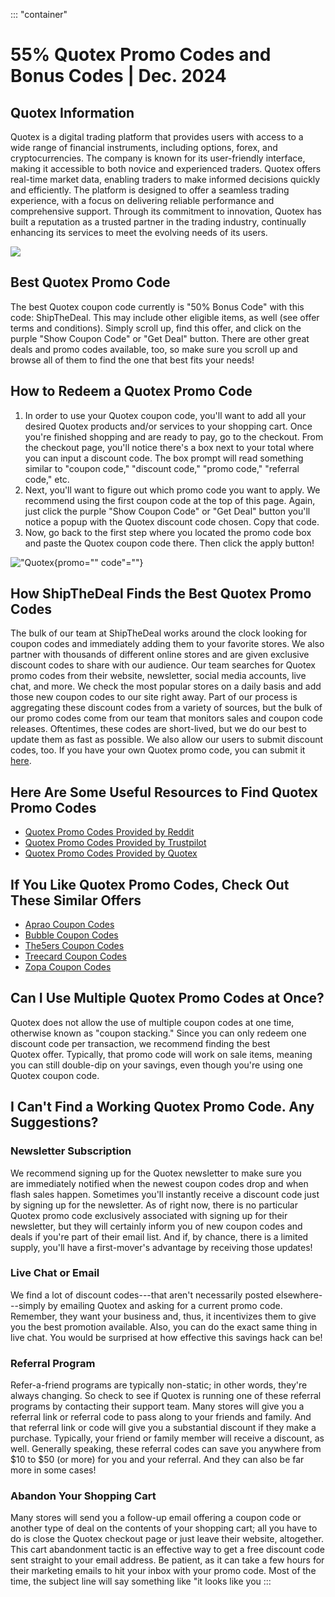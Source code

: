 ::: \"container\"
# 55% Quotex Promo Codes and Bonus Codes \| Dec. 2024

## Quotex Information

Quotex is a digital trading platform that provides users with access to
a wide range of financial instruments, including options, forex, and
cryptocurrencies. The company is known for its user-friendly interface,
making it accessible to both novice and experienced traders. Quotex
offers real-time market data, enabling traders to make informed
decisions quickly and efficiently. The platform is designed to offer a
seamless trading experience, with a focus on delivering reliable
performance and comprehensive support. Through its commitment to
innovation, Quotex has built a reputation as a trusted partner in the
trading industry, continually enhancing its services to meet the
evolving needs of its users.

[![](https://static.quotex.io/files/4_en/300_250.jpg)](https://traff.sbs/brokerqxlid)

## Best Quotex Promo Code

The best Quotex coupon code currently is "50% Bonus Code" with
this code: ShipTheDeal. This may include other eligible items, as well
(see offer terms and conditions). Simply scroll up, find this offer, and
click on the purple "Show Coupon Code" or "Get Deal" button. There are
other great deals and promo codes available, too, so make sure you
scroll up and browse all of them to find the one that best fits your
needs!

## How to Redeem a Quotex Promo Code

1.  In order to use your Quotex coupon code, you\'ll want to add all
    your desired Quotex products and/or services to your shopping cart.
    Once you\'re finished shopping and are ready to pay, go to the
    checkout. From the checkout page, you\'ll notice there\'s a box next
    to your total where you can input a discount code. The box prompt
    will read something similar to "coupon code," "discount
    code," "promo code," "referral code," etc.
2.  Next, you'll want to figure out which promo code you want to apply.
    We recommend using the first coupon code at the top of this page.
    Again, just click the purple "Show Coupon Code" or "Get Deal" button
    you'll notice a popup with the Quotex discount code chosen. Copy
    that code.
3.  Now, go back to the first step where you located the promo code box
    and paste the Quotex coupon code there. Then click the apply button!

!["Quotex](\%22quotex-promo-code.png\%22){promo="" code"=""}

## How ShipTheDeal Finds the Best Quotex Promo Codes

The bulk of our team at ShipTheDeal works around the clock looking for
coupon codes and immediately adding them to your favorite stores. We
also partner with thousands of different online stores and are given
exclusive discount codes to share with our audience. Our team searches
for Quotex promo codes from their website, newsletter, social media
accounts, live chat, and more. We check the most popular stores on a
daily basis and add those new coupon codes to our site right away. Part
of our process is aggregating these discount codes from a variety of
sources, but the bulk of our promo codes come from our team that
monitors sales and coupon code releases. Oftentimes, these codes are
short-lived, but we do our best to update them as fast as possible. We
also allow our users to submit discount codes, too. If you have your own
Quotex promo code, you can submit it [here](\%22#\%22).

## Here Are Some Useful Resources to Find Quotex Promo Codes

-   [Quotex Promo Codes Provided by
    Reddit](\%22https://www.reddit.com/search/?q=quotex+promo+code&type=link&cId=1e2056ed-4cf9-48ba-b4bd-dae9f948f59c&iId=0bfa96ac-e244-40e2-ac02-b6cb3cddcc34\%22)
-   [Quotex Promo Codes Provided by
    Trustpilot](\%22https://www.trustpilot.com/review/qxbroker.com\%22)
-   [Quotex Promo Codes Provided by
    Quotex](\%22https://qxbroker.com/\%22)

## If You Like Quotex Promo Codes, Check Out These Similar Offers

-   [Aprao Coupon
    Codes](\%22https://shipthedeal.com/store/aprao-coupon\%22)
-   [Bubble Coupon
    Codes](\%22https://shipthedeal.com/store/bubble-coupon\%22)
-   [The5ers Coupon
    Codes](\%22https://shipthedeal.com/store/the5ers-coupon\%22)
-   [Treecard Coupon
    Codes](\%22https://shipthedeal.com/store/treecard-coupon\%22)
-   [Zopa Coupon
    Codes](\%22https://shipthedeal.com/store/zopa-coupon\%22)

## Can I Use Multiple Quotex Promo Codes at Once?

Quotex does not allow the use of multiple coupon codes at one time,
otherwise known as "coupon stacking." Since you can only redeem
one discount code per transaction, we recommend finding the best
Quotex offer. Typically, that promo code will work on sale items,
meaning you can still double-dip on your savings, even though you\'re
using one Quotex coupon code.

## I Can\'t Find a Working Quotex Promo Code. Any Suggestions?

### Newsletter Subscription

We recommend signing up for the Quotex newsletter to make sure you
are immediately notified when the newest coupon codes drop and when
flash sales happen. Sometimes you'll instantly receive a discount code
just by signing up for the newsletter. As of right now, there is no
particular Quotex promo code exclusively associated with signing up for
their newsletter, but they will certainly inform you of new coupon codes
and deals if you\'re part of their email list. And if, by chance, there
is a limited supply, you\'ll have a first-mover\'s advantage by
receiving those updates!

### Live Chat or Email

We find a lot of discount codes---that aren\'t necessarily posted
elsewhere---simply by emailing Quotex and asking for a current promo
code. Remember, they want your business and, thus, it incentivizes them
to give you the best promotion available. Also, you can do the
exact same thing in live chat. You would be surprised at how effective
this savings hack can be!

### Referral Program

Refer-a-friend programs are typically non-static; in other words,
they\'re always changing. So check to see if Quotex is running one of
these referral programs by contacting their support team. Many stores
will give you a referral link or referral code to pass along to your
friends and family. And that referral link or code will give you a
substantial discount if they make a purchase. Typically, your friend or
family member will receive a discount, as well. Generally speaking,
these referral codes can save you anywhere from \$10 to \$50 (or more)
for you and your referral. And they can also be far more in some cases!

### Abandon Your Shopping Cart

Many stores will send you a follow-up email offering a coupon code or
another type of deal on the contents of your shopping cart; all you have
to do is close the Quotex checkout page or just leave their website,
altogether. This cart abandonment tactic is an effective way to get a
free discount code sent straight to your email address. Be patient, as
it can take a few hours for their marketing emails to hit your inbox
with your promo code. Most of the time, the subject line will say
something like "it looks like you
:::

